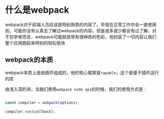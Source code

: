 # 什么是webpack

webpack对于前端人员应该是特别熟悉的内容了，毕竟在正常工作中会一直使用到，可能你没有认真去了解过webpack的内容，但是或多或少都会有过了解，对于初学者而言，webpack可能就是带有很神奇的色彩，他封装了一切内容让我们整个应用跑起来特别的轻松愉快

## webpack的本质

webpack本质上是由插件组成的，他的核心框架是`tapable`，这个是基于插件运行的库

由浅入深的讲，当我们使用`webpack node api`的时候，我们的使用方式是：

```javascript

const compiler = webpack(options);

compiler.run(callback);

```

